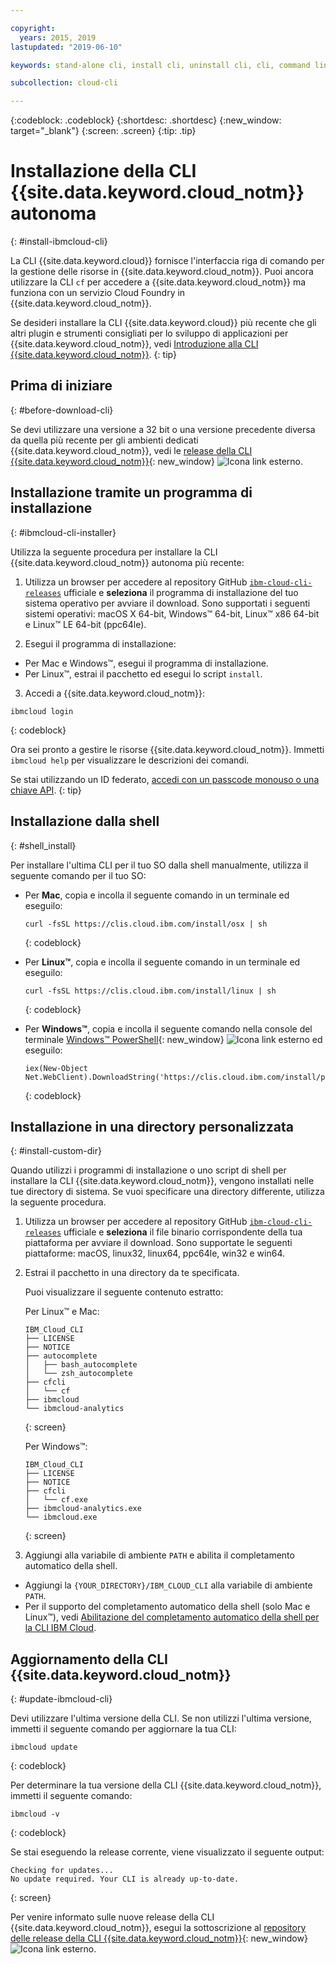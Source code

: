 ```yaml
---

copyright:
  years: 2015, 2019
lastupdated: "2019-06-10"

keywords: stand-alone cli, install cli, uninstall cli, cli, command line, command-line, windows powershell, linux, macos, installer, standalone cli

subcollection: cloud-cli

---
```


{:codeblock: .codeblock}
{:shortdesc: .shortdesc}
{:new_window: target="_blank"}
{:screen: .screen}
{:tip: .tip}

# Installazione della CLI {{site.data.keyword.cloud_notm}} autonoma
{: #install-ibmcloud-cli}

La CLI {{site.data.keyword.cloud}} fornisce l'interfaccia riga di comando per la gestione delle risorse in {{site.data.keyword.cloud_notm}}. Puoi ancora utilizzare la CLI `cf` per accedere a {{site.data.keyword.cloud_notm}} ma funziona con un servizio Cloud Foundry in {{site.data.keyword.cloud_notm}}. 

Se desideri installare la CLI {{site.data.keyword.cloud}} più recente che gli altri plugin e strumenti consigliati per lo sviluppo di applicazioni per {{site.data.keyword.cloud_notm}}, vedi [Introduzione alla CLI {{site.data.keyword.cloud_notm}}](/docs/cli?topic=cloud-cli-getting-started).
{: tip}

## Prima di iniziare
{: #before-download-cli}

Se devi utilizzare una versione a 32 bit o una versione precedente diversa da quella più recente per gli ambienti dedicati {{site.data.keyword.cloud_notm}}, vedi le [release della CLI {{site.data.keyword.cloud_notm}}](https://github.com/IBM-Cloud/ibm-cloud-cli-release/releases/){: new_window} ![Icona link esterno](../../../icons/launch-glyph.svg "Icona link esterno").

## Installazione tramite un programma di installazione
{: #ibmcloud-cli-installer}

Utilizza la seguente procedura per installare la CLI {{site.data.keyword.cloud_notm}} autonoma più recente:

1. Utilizza un browser per accedere al repository GitHub [`ibm-cloud-cli-releases`](https://github.com/IBM-Cloud/ibm-cloud-cli-release/releases/) ufficiale e **seleziona** il programma di installazione del tuo sistema operativo per avviare il download. Sono supportati i seguenti sistemi operativi: macOS X 64-bit, Windows&trade; 64-bit, Linux&trade; x86 64-bit e Linux&trade; LE 64-bit (ppc64le).

2. Esegui il programma di installazione:
  * Per Mac e Windows&trade;, esegui il programma di installazione.
  * Per Linux&trade;, estrai il pacchetto ed esegui lo script `install`.

3. Accedi a {{site.data.keyword.cloud_notm}}:
  ```
  ibmcloud login
  ```
  {: codeblock}
   
  Ora sei pronto a gestire le risorse {{site.data.keyword.cloud_notm}}. Immetti `ibmcloud help` per visualizzare le descrizioni dei comandi.

  Se stai utilizzando un ID federato, [accedi con un passcode monouso o una chiave API](/docs/iam?topic=iam-federated_id).
  {: tip}

## Installazione dalla shell
{: #shell_install}

Per installare l'ultima CLI per il tuo SO dalla shell manualmente, utilizza il seguente comando per il tuo SO:

* Per **Mac**, copia e incolla il seguente comando in un terminale ed eseguilo:
  ```
  curl -fsSL https://clis.cloud.ibm.com/install/osx | sh
  ```
  {: codeblock}

* Per **Linux&trade;**, copia e incolla il seguente comando in un terminale ed eseguilo:
  ```
  curl -fsSL https://clis.cloud.ibm.com/install/linux | sh
  ```
  {: codeblock}

* Per **Windows&trade;**, copia e incolla il seguente comando nella console del terminale [Windows&trade; PowerShell](https://msdn.microsoft.com/en-us/powershell/scripting/getting-started/getting-started-with-windows-powershell){: new_window} ![Icona link esterno](../../../icons/launch-glyph.svg "Icona link esterno") ed eseguilo:
  ```
  iex(New-Object Net.WebClient).DownloadString('https://clis.cloud.ibm.com/install/powershell')
  ```
  {: codeblock}

## Installazione in una directory personalizzata
{: #install-custom-dir}

Quando utilizzi i programmi di installazione o uno script di shell per installare la CLI {{site.data.keyword.cloud_notm}}, vengono installati nelle tue directory di sistema. Se vuoi specificare una directory differente, utilizza la seguente procedura.

1. Utilizza un browser per accedere al repository GitHub [`ibm-cloud-cli-releases`](https://github.com/IBM-Cloud/ibm-cloud-cli-release/releases/) ufficiale e **seleziona** il file binario corrispondente della tua piattaforma per avviare il download. Sono supportate le seguenti piattaforme: macOS, linux32, linux64, ppc64le, win32 e win64.

2. Estrai il pacchetto in una directory da te specificata.

   Puoi visualizzare il seguente contenuto estratto:

   Per Linux&trade; e Mac:
   ```
   IBM_Cloud_CLI
   ├── LICENSE
   ├── NOTICE
   ├── autocomplete
   │   ├── bash_autocomplete
   │   └── zsh_autocomplete
   ├── cfcli
   │   └── cf
   ├── ibmcloud
   └── ibmcloud-analytics
   ```
   {: screen}

   Per Windows&trade;:
   ```
   IBM_Cloud_CLI
   ├── LICENSE
   ├── NOTICE
   ├── cfcli
   │   └── cf.exe
   ├── ibmcloud-analytics.exe
   └── ibmcloud.exe
   ```
   {: screen}

3. Aggiungi alla variabile di ambiente `PATH` e abilita il completamento automatico della shell.
  * Aggiungi la `{YOUR_DIRECTORY}/IBM_CLOUD_CLI` alla variabile di ambiente `PATH`.
  * Per il supporto del completamento automatico della shell (solo Mac e Linux&trade;), vedi [Abilitazione del completamento automatico della shell per la CLI IBM Cloud](/docs/cli/reference/ibmcloud?topic=cloud-cli-shell-autocomplete#shell-autocomplete).

## Aggiornamento della CLI {{site.data.keyword.cloud_notm}}
{: #update-ibmcloud-cli}

Devi utilizzare l'ultima versione della CLI. Se non utilizzi l'ultima versione, immetti il seguente comando per aggiornare la tua CLI:

```
ibmcloud update
```
{: codeblock}

Per determinare la tua versione della CLI {{site.data.keyword.cloud_notm}}, immetti il seguente comando:
```
ibmcloud -v
```
{: codeblock}

Se stai eseguendo la release corrente, viene visualizzato il seguente output:
```
Checking for updates...
No update required. Your CLI is already up-to-date.
```
{: screen}

Per venire informato sulle nuove release della CLI {{site.data.keyword.cloud_notm}}, esegui la sottoscrizione al [repository delle release della CLI {{site.data.keyword.cloud_notm}}](https://github.com/IBM-Cloud/ibm-cloud-cli-release/releases/){: new_window} ![Icona link esterno](../../../icons/launch-glyph.svg "Icona link esterno").
